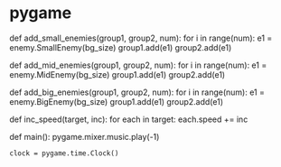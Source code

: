 # pygame
def add_small_enemies(group1, group2, num):
    for i in range(num):
        e1 = enemy.SmallEnemy(bg_size)
        group1.add(e1)
        group2.add(e1)
 
def add_mid_enemies(group1, group2, num):
    for i in range(num):
        e1 = enemy.MidEnemy(bg_size)
        group1.add(e1)
        group2.add(e1)
 
def add_big_enemies(group1, group2, num):
    for i in range(num):
        e1 = enemy.BigEnemy(bg_size)
        group1.add(e1)
        group2.add(e1)
 
def inc_speed(target, inc):
    for each in target:
        each.speed += inc
 
def main():
    pygame.mixer.music.play(-1)
     
    clock = pygame.time.Clock()
